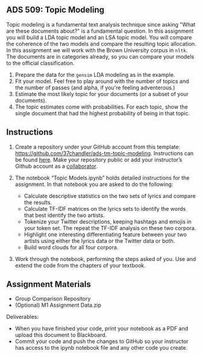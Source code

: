 ## ADS 509: Topic Modeling

Topic modeling is a fundamental text analysis technique since asking "What are these documents about?" is a fundamental question. In this assignment you will build a LDA topic model and an LSA topic model. You will compare the coherence of the two models and compare the resulting topic allocation. In this assignment we will work with the Brown University corpus in `nltk`. The documents are in categories already, so you can compare your models to the official classification.


1. Prepare the data for the `gensim` LDA modeling as in the example. 
1. Fit your model. Feel free to play around with the number of topics and 
the number of passes (and alpha, if you're feeling adventerous.) 
1. Estimate the most likely topic for your documents (or a subset of your
documents). 
1. The topic estimates come with probabilities. For each topic, show the 
single document that had the highest probability of being in that topic. 

## Instructions

1. Create a repository under your GitHub account from this template: https://github.com/37chandler/ads-tm-topic-modeling. Instructions can be found [here](https://docs.github.com/en/repositories/creating-and-managing-repositories/creating-a-repository-from-a-template). Make your repository public or add your instructor’s Github account as a [collaborator](https://docs.github.com/en/account-and-profile/setting-up-and-managing-your-github-user-account/managing-access-to-your-personal-repositories/inviting-collaborators-to-a-personal-repository).   
1. The notebook “Topic Models.ipynb” holds detailed instructions for the assignment. In that notebook you are asked to do the following: 
    
    * Calculate descriptive statistics on the two sets of lyrics and compare the results. 
    * Calculate TF-IDF matrices on the lyrics sets to identify the words that best identify the two artists. 
    * Tokenize your Twitter descriptions, keeping hashtags and emojis in your token set. The repeat the TF-IDF analysis on these two corpora.
    * Highlight one interesting differentiating feature between your two artists using either the lyrics data or the Twitter data or both. 
    * Build word clouds for all four corpora. 

1. Work through the notebook, performing the steps asked of you. Use and extend the code from the chapters of your textbook.

## Assignment Materials
  
* Group Comparison Repository
* (Optional) M1 Assignment Data.zip

Deliverables:

* When you have finished your code, print your notebook as a PDF and upload this document to Blackboard. 
* Commit your code and push the changes to GitHub so your instructor has access to the ipynb notebook file and any other code you create. 
